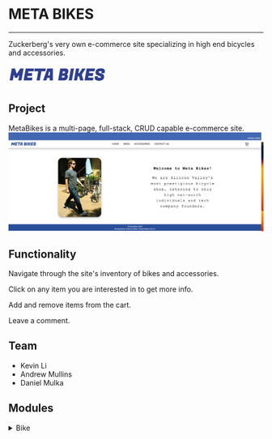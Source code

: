 # META BIKES

---

Zuckerberg's very own e-commerce site specializing in high end bicycles and accessories.

![logo](./client/imgs/logo.png)


## Project 
MetaBikes is a multi-page, full-stack, CRUD capable e-commerce site. 
![Meta Bikes Landing Page](./client/imgs/landing.png)

## Functionality 

Navigate through the site's inventory of bikes and accessories.  

Click on any item you are interested in to get more info. 

Add and remove items from the cart.

Leave a comment. 


## Team 
- Kevin Li
- Andrew Mullins
- Daniel Mulka

## Modules 

<details>
    <summary>Bike</summary>

     
    The Bike model stores all fields of data that might be relavent to a potential shopper. It is the parent to our cartitem object and contains the fields: 
    - type: String
    - brand: String
    - model: String
    - price: Number
    - color: String
    - weight: Number
    - description: String
    - img: String
    - category: String 

<details>

<details>
    <summary>Accessory</summary>

    
     Accessories like bikes, stores all the data a shopper will need to know and is also a parent to cartitem. Accessories fields are:
    - type: String 
    - brand: String
    - item: String
    - price: Number
    - img: String
    - description: String 
    - category: String 
     

</details>

<details>
    <summary>Cartitem</summary>


     The cartitem model is the child of both bike and accessory in a many to one relationship. Takes the ID of any bike or accessory and displays them in the cart. Fields are: 
   - bicycleID : bike id 
   - accessoryID: accessory id 
   - quantity : Number 


</details>

<details>
    <summary>Comment</summary>


    Finally the comment mode allows shoppers to leave comments about the page. It takes thestrings generated on the front end to display messages on the admin page. Fields displayed. 
  - name: String 
  - email : String
  - description : String 
     
</details>





